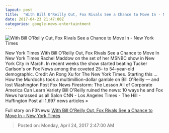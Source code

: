 ```yaml
---
layout: post
title:  "With Bill O'Reilly Out, Fox Rivals See a Chance to Move In - New York Times"
date: 2017-04-23 21:47:00Z
categories: google-news-entertaintment
---
```


![With Bill O'Reilly Out, Fox Rivals See a Chance to Move In - New York Times](https://static01.nyt.com/images/2017/04/24/business/cablenews/cablenews-facebookJumbo-v2.jpg)

New York Times With Bill O'Reilly Out, Fox Rivals See a Chance to Move In New York Times Rachel Maddow on the set of her MSNBC show in New York City in March. In recent weeks the show started beating Tucker Carlson's on Fox News among the coveted 25- to 54-year-old demographic. Credit An Rong Xu for The New York Times. Starting this ... How the Murdochs took a multimillion-dollar gamble on Bill O'Reilly — and lost Washington Post Fox News Firestorm: The Lesson All of Corporate America Can Learn Variety Bill O'Reilly ruined the news: 10 ways he and Fox News harassed us all Salon CNN - Los Angeles Times - The Hill - Huffington Post all 1,697 news articles »


Full story on F3News: [With Bill O'Reilly Out, Fox Rivals See a Chance to Move In - New York Times](http://www.f3nws.com/n/NHttbF)

> Posted on: Monday, April 24, 2017 2:47:00 AM
